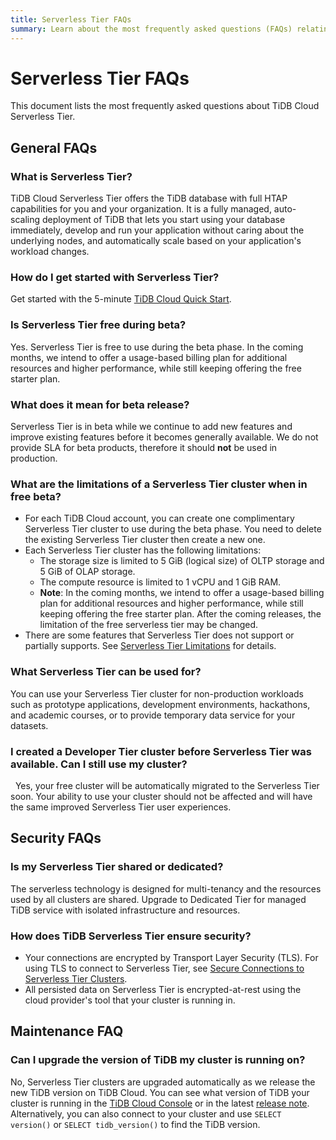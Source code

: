 ```yaml
---
title: Serverless Tier FAQs
summary: Learn about the most frequently asked questions (FAQs) relating to TiDB Cloud Serverless Tier.
---
```


# Serverless Tier FAQs

<!-- markdownlint-disable MD026 -->

This document lists the most frequently asked questions about TiDB Cloud Serverless Tier.

## General FAQs

### What is Serverless Tier?

TiDB Cloud Serverless Tier offers the TiDB database with full HTAP capabilities for you and your organization. It is a fully managed, auto-scaling deployment of TiDB that lets you start using your database immediately, develop and run your application without caring about the underlying nodes, and automatically scale based on your application's workload changes.

### How do I get started with Serverless Tier?

Get started with the 5-minute [TiDB Cloud Quick Start](/tidb-cloud/tidb-cloud-quickstart.md).

### Is Serverless Tier free during beta?

Yes. Serverless Tier is free to use during the beta phase. In the coming months, we intend to offer a usage-based billing plan for additional resources and higher performance, while still keeping offering the free starter plan.

### What does it mean for beta release?

Serverless Tier is in beta while we continue to add new features and improve existing features before it becomes generally available. We do not provide SLA for beta products, therefore it should **not** be used in production.

### What are the limitations of a Serverless Tier cluster when in free beta?

- For each TiDB Cloud account, you can create one complimentary Serverless Tier cluster to use during the beta phase. You need to delete the existing Serverless Tier cluster then create a new one.
- Each Serverless Tier cluster has the following limitations:
    - The storage size is limited to 5 GiB (logical size) of OLTP storage and 5 GiB of OLAP storage.
    - The compute resource is limited to 1 vCPU and 1 GiB RAM.
    - **Note**: In the coming months, we intend to offer a usage-based billing plan for additional resources and higher performance, while still keeping offering the free starter plan. After the coming releases, the limitation of the free serverless tier may be changed.
- There are some features that Serverless Tier does not support or partially supports. See [Serverless Tier Limitations](/tidb-cloud/serverless-tier-limitations.md) for details.

### What Serverless Tier can be used for?

You can use your Serverless Tier cluster for non-production workloads such as prototype applications, development environments, hackathons, and academic courses, or to provide temporary data service for your datasets.

### I created a Developer Tier cluster before Serverless Tier was available. Can I still use my cluster?

  Yes, your free cluster will be automatically migrated to the Serverless Tier soon. Your ability to use your cluster should not be affected and will have the same improved Serverless Tier user experiences.

## Security FAQs

### Is my Serverless Tier shared or dedicated?

The serverless technology is designed for multi-tenancy and the resources used by all clusters are shared. Upgrade to Dedicated Tier for managed TiDB service with isolated infrastructure and resources.

### How does TiDB Serverless Tier ensure security?

- Your connections are encrypted by Transport Layer Security (TLS). For using TLS to connect to Serverless Tier, see [Secure Connections to Serverless Tier Clusters](/tidb-cloud/secure-connections-to-serverless-tier-clusters.md).
- All persisted data on Serverless Tier is encrypted-at-rest using the cloud provider's tool that your cluster is running in.

## Maintenance FAQ

### Can I upgrade the version of TiDB my cluster is running on?

No, Serverless Tier clusters are upgraded automatically as we release the new TiDB version on TiDB Cloud. You can see what version of TiDB your cluster is running in the [TiDB Cloud Console](https://tidbcloud.com/console/clusters) or in the latest [release note](https://docs.pingcap.com/tidbcloud/release-notes). Alternatively, you can also connect to your cluster and use `SELECT version()` or `SELECT tidb_version()` to find the TiDB version.